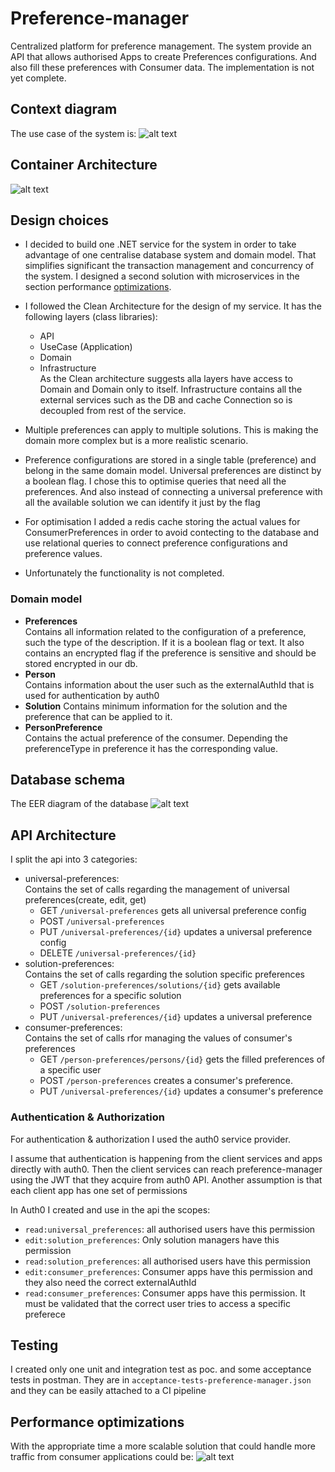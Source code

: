 # Preference-manager

Centralized platform for preference management.
The system provide an API that allows authorised Apps to create Preferences configurations.
And also fill these preferences with Consumer data.
The implementation is not yet complete.

## Context diagram
The use case of the system is:
![alt text](./context-diagram.png)

## Container Architecture
![alt text](./container-diagram.png)

## Design choices

* I decided to build one .NET service for the system in order to take advantage of one centralise database system and domain model.
That simplifies significant the transaction management and concurrency of the system.
I designed a second solution with microservices in the section performance [optimizations](##performance-optimizations).

* I followed the Clean Architecture for the design of my service. It has the following layers (class libraries):
  * API
  * UseCase (Application)
  * Domain
  * Infrastructure  
As the Clean architecture suggests alla layers have access to Domain and Domain only to itself.
Infrastructure contains all the external services such as the DB and cache Connection so is decoupled from rest of the service.
* Multiple preferences can apply to multiple solutions. This is making the domain more complex but is a more realistic scenario.
* Preference configurations are stored in a single table (preference) and belong in the same domain model.
Universal preferences are distinct by a boolean flag. I chose this to optimise queries that need all the preferences. 
And also instead of connecting a universal preference with all the available solution we can identify it just by the flag
* For optimisation I added a redis cache storing the actual values for ConsumerPreferences in order to avoid contecting to the database and use relational queries to connect preference configurations and preference values.
* Unfortunately the functionality is not completed. 

### Domain model
* **Preferences**  
Contains all information related to the configuration of a preference, such the type of the description. If it is a boolean flag or text.
It also contains an encrypted flag if the preference is sensitive and should be stored encrypted in our db.
* **Person**  
Contains information about the user such as the externalAuthId that is used for authentication by auth0
* **Solution**
Contains minimum information for the solution and the preference that can be applied to it.
* **PersonPreference**  
Contains the actual preference of the consumer. Depending the preferenceType in preference it has the corresponding value.


## Database schema
The EER diagram of the database
![alt text](./db_schema.png)


## API Architecture
I split the api into 3 categories:
* universal-preferences:  
Contains the set of calls regarding the management of universal preferences(create, edit, get)
  * GET `/universal-preferences` gets all universal preference config
  * POST `/universal-preferences`
  * PUT `/universal-preferences/{id}`  updates a universal preference config
  * DELETE `/universal-preferences/{id}` 
* solution-preferences:  
Contains the set of calls regarding the solution specific preferences
  * GET `/solution-preferences/solutions/{id}` gets available preferences for a specific solution
  * POST `/solution-preferences`
  * PUT `/universal-preferences/{id}`  updates a universal preference
* consumer-preferences:  
Contains the set of calls rfor managing the values of consumer's preferences
  * GET `/person-preferences/persons/{id}` gets the filled preferences of a specific user
  * POST `/person-preferences` creates a consumer's preference.
  * PUT `/universal-preferences/{id}`  updates a consumer's preference

### Authentication & Authorization
For authentication & authorization I used the auth0 service provider. 

I assume that authentication is happening from the client services and apps directly with auth0.
Then the client services can reach preference-manager using the JWT that they acquire from auth0 API.
Another assumption is that each client app has one set of permissions

In Auth0 I created and use in the api the scopes:
* `read:universal_preferences`: all authorised users have this permission
* `edit:solution_preferences`: Only solution managers have this permission
* `read:solution_preferences`: all authorised users have this permission
* `edit:consumer_preferences`: Consumer apps have this permission and they also need the correct externalAuthId
* `read:consumer_preferences`: Consumer apps have this permission. It must be validated that the correct user tries to access a specific preferece

## Testing
I created only one unit and integration test as poc.
and some acceptance tests  in postman. 
They are in `acceptance-tests-preference-manager.json` and they can be easily attached to a CI pipeline

## Performance optimizations

With the appropriate time a more scalable solution that could handle more traffic from consumer applications could be:
![alt text](./optimised-container-diagram.png)
